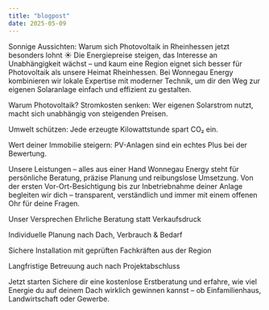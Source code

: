 ```yaml
---
title: "blogpost"
date: 2025-05-09
---
```


Sonnige Aussichten: Warum sich Photovoltaik in Rheinhessen jetzt besonders lohnt ☀️
Die Energiepreise steigen, das Interesse an Unabhängigkeit wächst – und kaum eine Region eignet sich besser für Photovoltaik als unsere Heimat Rheinhessen. Bei Wonnegau Energy kombinieren wir lokale Expertise mit moderner Technik, um dir den Weg zur eigenen Solaranlage einfach und effizient zu gestalten.

Warum Photovoltaik?
Stromkosten senken: Wer eigenen Solarstrom nutzt, macht sich unabhängig von steigenden Preisen.

Umwelt schützen: Jede erzeugte Kilowattstunde spart CO₂ ein.

Wert deiner Immobilie steigern: PV-Anlagen sind ein echtes Plus bei der Bewertung.

Unsere Leistungen – alles aus einer Hand
Wonnegau Energy steht für persönliche Beratung, präzise Planung und reibungslose Umsetzung. Von der ersten Vor-Ort-Besichtigung bis zur Inbetriebnahme deiner Anlage begleiten wir dich – transparent, verständlich und immer mit einem offenen Ohr für deine Fragen.

Unser Versprechen
Ehrliche Beratung statt Verkaufsdruck

Individuelle Planung nach Dach, Verbrauch & Bedarf

Sichere Installation mit geprüften Fachkräften aus der Region

Langfristige Betreuung auch nach Projektabschluss

Jetzt starten
Sichere dir eine kostenlose Erstberatung und erfahre, wie viel Energie du auf deinem Dach wirklich gewinnen kannst – ob Einfamilienhaus, Landwirtschaft oder Gewerbe.
